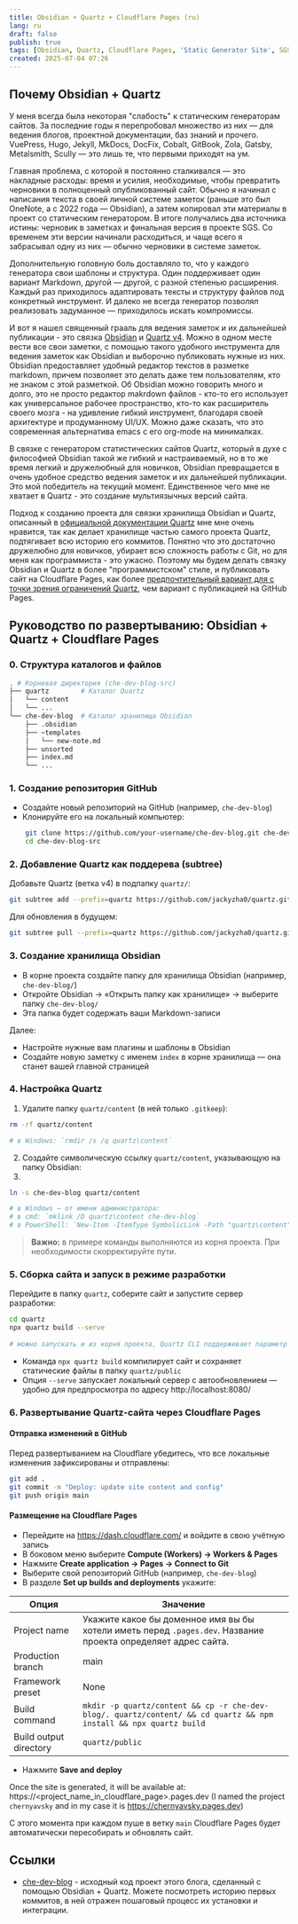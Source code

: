 ```yaml
---
title: Obsidian + Quartz + Cloudflare Pages (ru)
lang: ru
draft: false
publish: true
tags: [Obsidian, Quartz, Cloudflare Pages, 'Static Generator Site', SGS, Markdown]
created: 2025-07-04 07:26
---
```


## Почему Obsidian + Quartz

У меня всегда была некоторая "слабость" к статическим генераторам сайтов. За последние годы я перепробовал множество из них — для ведения блогов, проектной документации, баз знаний и прочего. VuePress, Hugo, Jekyll, MkDocs, DocFix, Cobalt, GitBook, Zola, Gatsby, Metalsmith, Scully — это лишь те, что первыми приходят на ум.

Главная проблема, с которой я постоянно сталкивался — это накладные расходы: время и усилия, необходимые, чтобы превратить черновики в полноценный опубликованный сайт. Обычно я начинал с написания текста в своей личной системе заметок (раньше это был OneNote, а с 2022 года — Obsidian), а затем копировал эти материалы в проект со статическим генератором. В итоге получались два источника истины: черновик в заметках и финальная версия в проекте SGS. Со временем эти версии начинали расходиться, и чаще всего я забрасывал одну из них — обычно черновики в системе заметок.

Дополнительную головную боль доставляло то, что у каждого генератора свои шаблоны и структура. Один поддерживает один вариант Markdown, другой — другой, с разной степенью расширения. Каждый раз приходилось адаптировать тексты и структуру файлов под конкретный инструмент. И далеко не всегда генератор позволял реализовать задуманное — приходилось искать компромиссы.

И вот я нашел священный грааль для ведения заметок и их дальнейшей публикации - это связка [Obsidian](https://obsidian.md/) и [Quartz v4](https://quartz.jzhao.xyz). Можно в одном месте вести все свои заметки, с помощью такого удобного инструмента для ведения заметок как Obsidian и выборочно публиковать нужные из них. Obsidian предоставляет удобный редактор текстов в разметке markdown, причем позволяет это делать даже тем пользователям, кто не знаком с этой разметкой. Об Obsidian можно говорить много и долго, это не просто редактор makrdown файлов - кто-то его использует как  универсальное рабочее пространство, кто-то как расширитель своего мозга - на удивление гибкий инструмент, благодаря своей архитектуре и продуманному UI/UX. Можно даже сказать, что это современная альтернатива  emacs с его org-mode на минималках.

В связке с генератором статистических сайтов Quartz, который в духе с философией Obsidian такой же гибкий и настраиваемый, но в то же время легкий и дружелюбный для новичков,  Obsidian превращается в очень удобное средство ведения заметок и их дальнейшей публикации. Это мой победитель на текущий момент. Единственное чего мне не хватает в Quartz - это создание мультиязычных версий сайта.

Подход к созданию проекта для связки хранилища Obsidian и Quartz, описанный в [официальной документации Quartz](https://quartz.jzhao.xyz/#-get-started) мне мне очень нравится, так как делает хранилище частью самого проекта Quartz, подтягивает всю историю его коммитов. Понятно что это достаточно дружелюбно для новичков, убирает всю сложность работы с Git, но для меня как программиста - это ужасно. Поэтому мы будем делать связку Obsidian и Quartz в более "программистском" стиле, и публиковать сайт на Cloudflare Pages, как более [предпочтительный вариант для c точки зрения ограничений Quartz](https://quartz.jzhao.xyz/hosting#github-pages), чем вариант с публикацией на GitHub Pages.

## Руководство по развертыванию: Obsidian + Quartz + Cloudflare Pages

### 0. Структура каталогов и файлов

```bash
. # Корневая директория (che-dev-blog-src)
├── quartz        # Каталог Quartz
│   └── content
│   └── ...
└── che-dev-blog  # Каталог хранилища Obsidian
    ├── .obsidian
    ├── ~templates
    │   └── new-note.md
    ├── unsorted
    ├── index.md
    └── ...
```

### 1. Создание репозитория GitHub

- Создайте новый репозиторий на GitHub (например, `che-dev-blog`)
- Клонируйте его на локальный компьютер:

```bash
    git clone https://github.com/your-username/che-dev-blog.git che-dev-blog-src
    cd che-dev-blog-src
```

### 2. Добавление Quartz как поддерева (subtree)

Добавьте Quartz (ветка v4) в подпапку `quartz/`:

```bash
git subtree add --prefix=quartz https://github.com/jackyzha0/quartz.git v4 --squash
```

Для обновления в будущем:

```bash
git subtree pull --prefix=quartz https://github.com/jackyzha0/quartz.git v4 --squash
```

### 3. Создание хранилища Obsidian

- В корне проекта создайте папку для хранилища Obsidian (например, `che-dev-blog/`)
- Откройте Obsidian → «Открыть папку как хранилище» → выберите папку `che-dev-blog/`
- Эта папка будет содержать ваши Markdown-записи

Далее:

- Настройте нужные вам плагины и шаблоны в Obsidian
- Создайте новую заметку с именем `index` в корне хранилища — она станет вашей главной страницей

### 4. Настройка Quartz

1. Удалите папку `quartz/content` (в ней только `.gitkeep`):

```bash
rm -rf quartz/content

# в Windows: `rmdir /s /q quartz\content`
```

2. Создайте символическую ссылку `quartz/content`, указывающую на папку Obsidian:
3. 
```bash
ln -s che-dev-blog quartz/content

# в Windows — от имени администратора:  
# в cmd: `mklink /D quartz\content che-dev-blog`  
# в PowerShell: `New-Item -ItemType SymbolicLink -Path "quartz\content" -Target "che-dev-blog"`
```

> **Важно:** в примере команды выполняются из корня проекта. При необходимости скорректируйте пути.

### 5. Сборка сайта и запуск в режиме разработки

Перейдите в папку `quartz`, соберите сайт и запустите сервер разработки:

```bash
cd quartz  
npx quartz build --serve
    
# можно запускать и из корня проекта, Quartz CLI поддерживает параметр `--directory=../che-dev-blog`
```

- Команда `npx quartz build` компилирует сайт и сохраняет статические файлы в папку `quartz/public`
- Опция `--serve` запускает локальный сервер с автообновлением — удобно для предпросмотра по адресу http://localhost:8080/

### 6. Развертывание Quartz-сайта через Cloudflare Pages

#### Отправка изменений в GitHub

Перед развертыванием на Cloudflare убедитесь, что все локальные изменения зафиксированы и отправлены:

```bash
git add .  
git commit -m "Deploy: update site content and config"  
git push origin main
```

#### Размещение на Cloudflare Pages

- Перейдите на https://dash.cloudflare.com/ и войдите в свою учётную запись
- В боковом меню выберите **Compute (Workers) → Workers & Pages**
- Нажмите **Create application → Pages → Connect to Git**
- Выберите свой репозиторий GitHub (например, `che-dev-blog`)
- В разделе **Set up builds and deployments** укажите:

Опция | Значение
--- | ---
Project name | Укажите какое бы доменное имя вы бы хотели иметь перед `.pages.dev`. Название проекта определяет адрес сайта.
Production branch | main  
Framework preset | None
Build command | `mkdir -p quartz/content && cp -r che-dev-blog/. quartz/content/ && cd quartz && npm install && npx quartz build`
Build output directory | `quartz/public`

- Нажмите **Save and deploy**

Once the site is generated, it will be available at: https://<project_name_in_cloudflare_page>.pages.dev (I named the project `chernyavsky` and in my case it is https://chernyavsky.pages.dev)

С этого момента при каждом пуше в ветку `main` Cloudflare Pages будет автоматически пересобирать и обновлять сайт.

## Ссылки

- [che-dev-blog](github.com/pprometey/che-dev-blog) - исходный код проект этого блога, сделанный с помощью Obsidian + Quartz. Можете посмотреть историю первых коммитов, в ней отражен пошаговый процесс их установки и интеграции.
